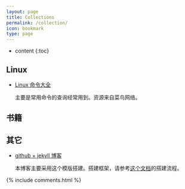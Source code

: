 ```yaml
---
layout: page
title: Collections
permalink: /collection/
icon: bookmark
type: page
---
```


* content
{:toc}

## Linux

* [Linux 命令大全](https://www.runoob.com/linux/linux-command-manual.html)
  
  主要是常用命令的查询经常用到。资源来自菜鸟网络。

## 书籍

## 其它

* [github + jekyll 博客](https://github.com/Gaohaoyang/gaohaoyang.github.io)
  
  本博客主要采用这个模版搭建。搭建框架，请参考[这个文档](https://github.com/wonderseen/wonderseen.github.io)的搭建流程。

{% include comments.html %}
